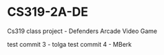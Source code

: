 # CS319-2A-DE
Cs319 class project - Defenders Arcade Video Game

test commit 3 - tolga
test commit 4 - MBerk